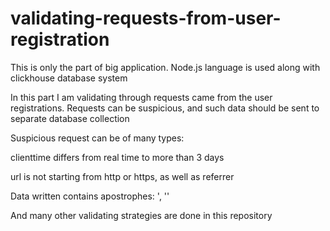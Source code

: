# validating-requests-from-user-registration
This is only the part of big application.
Node.js language is used along with clickhouse database system

In this part I am validating through requests came from the user registrations.
Requests can be suspicious, and such data should be sent to separate database collection

Suspicious request can be of many types:

clienttime differs from real time to more than 3 days

url is not starting from http or https, as well as referrer

Data written contains apostrophes: ', ''

And many other validating strategies are done in this repository
